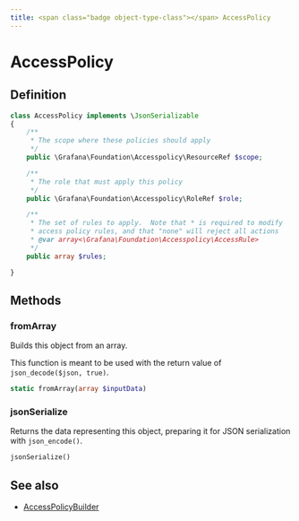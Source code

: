 ```yaml
---
title: <span class="badge object-type-class"></span> AccessPolicy
---
```

# <span class="badge object-type-class"></span> AccessPolicy

## Definition

```php
class AccessPolicy implements \JsonSerializable
{
    /**
     * The scope where these policies should apply
     */
    public \Grafana\Foundation\Accesspolicy\ResourceRef $scope;

    /**
     * The role that must apply this policy
     */
    public \Grafana\Foundation\Accesspolicy\RoleRef $role;

    /**
     * The set of rules to apply.  Note that * is required to modify
     * access policy rules, and that "none" will reject all actions
     * @var array<\Grafana\Foundation\Accesspolicy\AccessRule>
     */
    public array $rules;

}
```
## Methods

### <span class="badge object-method"></span> fromArray

Builds this object from an array.

This function is meant to be used with the return value of `json_decode($json, true)`.

```php
static fromArray(array $inputData)
```

### <span class="badge object-method"></span> jsonSerialize

Returns the data representing this object, preparing it for JSON serialization with `json_encode()`.

```php
jsonSerialize()
```

## See also

 * <span class="badge builder"></span> [AccessPolicyBuilder](./builder-AccessPolicyBuilder.md)
